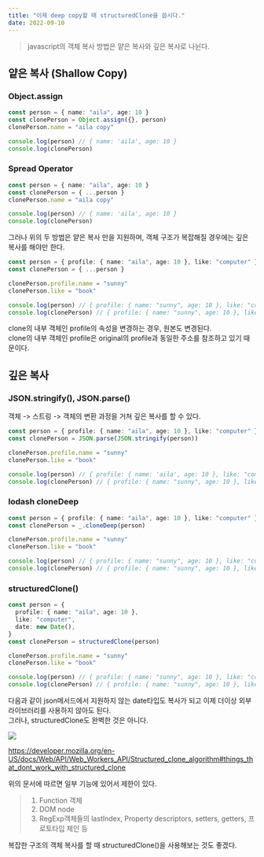 ```yaml
---
title: "이제 deep copy할 때 structuredClone을 씁시다."
date: 2022-09-10
---
```


> javascript의 객체 복사 방법은 얕은 복사와 깊은 복사로 나뉜다.

## 얕은 복사 (Shallow Copy)

### Object.assign

```typescript
const person = { name: "aila", age: 10 }
const clonePerson = Object.assign({}, person)
clonePerson.name = "aila copy"

console.log(person) // { name: 'aila', age: 10 }
console.log(clonePerson)
```

### Spread Operator

```typescript
const person = { name: "aila", age: 10 }
const clonePerson = { ...person }
clonePerson.name = "aila copy"

console.log(person) // { name: 'aila', age: 10 }
console.log(clonePerson)
```

그러나 위의 두 방법은 얕은 복사 만을 지원하며, 객체 구조가 복잡해질 경우에는 깊은 복사를 해야만 한다.

```typescript
const person = { profile: { name: "aila", age: 10 }, like: "computer" }
const clonePerson = { ...person }

clonePerson.profile.name = "sunny"
clonePerson.like = "book"

console.log(person) // { profile: { name: "sunny", age: 10 }, like: "computer" }
console.log(clonePerson) // { profile: { name: "sunny", age: 10 }, like: "book" }
```

clone의 내부 객체인 profile의 속성을 변경하는 경우, 원본도 변경된다.  
clone의 내부 객체인 profile은 original의 profile과 동일한 주소를 참조하고 있기 때문이다.

## 깊은 복사

### JSON.stringify(), JSON.parse()

객체 -> 스트링 -> 객체의 변환 과정을 거쳐 깊은 복사를 할 수 있다.

```typescript
const person = { profile: { name: "aila", age: 10 }, like: "computer" }
const clonePerson = JSON.parse(JSON.stringify(person))

clonePerson.profile.name = "sunny"
clonePerson.like = "book"

console.log(person) // { profile: { name: 'aila', age: 10 }, like: "computer" }
console.log(clonePerson) // { profile: { name: "sunny", age: 10 }, like: "book" }
```

### lodash cloneDeep

```typescript
const person = { profile: { name: "aila", age: 10 }, like: "computer" }
const clonePerson = _.cloneDeep(person)

clonePerson.profile.name = "sunny"
clonePerson.like = "book"

console.log(person) // { profile: { name: "sunny", age: 10 }, like: "computer" }
console.log(clonePerson) // { profile: { name: "sunny", age: 10 }, like: "book" }
```

### structuredClone()

```typescript
const person = {
  profile: { name: "aila", age: 10 },
  like: "computer",
  date: new Date(),
}
const clonePerson = structuredClone(person)

clonePerson.profile.name = "sunny"
clonePerson.like = "book"

console.log(person) // { profile: { name: "sunny", age: 10 }, like: "computer", date: 2022-09-10T08:22:28.924Z }
console.log(clonePerson) // { profile: { name: "sunny", age: 10 }, like: "book", date: 2022-09-10T08:22:28.924Z }
```

다음과 같이 json메서드에서 지원하지 않는 date타입도 복사가 되고 이제 더이상 외부 라이브러리를 사용하지 않아도 된다.  
그러나, structuredClone도 완벽한 것은 아니다.

![](https://velog.velcdn.com/images/nsunny0908/post/9a129521-b63f-41e6-bc9c-c7cf163dbd8f/image.png)

https://developer.mozilla.org/en-US/docs/Web/API/Web_Workers_API/Structured_clone_algorithm#things_that_dont_work_with_structured_clone

위의 문서에 따르면 일부 기능에 있어서 제한이 있다.

> 1. Function 객체
> 2. DOM node
> 3. RegExp객체들의 lastIndex, Property descriptors, setters, getters, 프로토타입 체인 등

복잡한 구조의 객체 복사를 할 때 structuredClone()을 사용해보는 것도 좋겠다.
